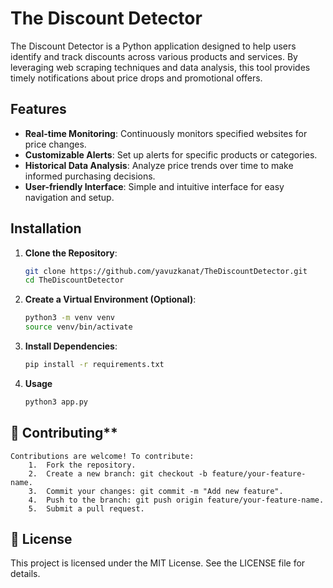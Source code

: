 # The Discount Detector

The Discount Detector is a Python application designed to help users identify and track discounts across various products and services. By leveraging web scraping techniques and data analysis, this tool provides timely notifications about price drops and promotional offers.

## Features

- **Real-time Monitoring**: Continuously monitors specified websites for price changes.
- **Customizable Alerts**: Set up alerts for specific products or categories.
- **Historical Data Analysis**: Analyze price trends over time to make informed purchasing decisions.
- **User-friendly Interface**: Simple and intuitive interface for easy navigation and setup.

## Installation

1. **Clone the Repository**:

   ```bash
   git clone https://github.com/yavuzkanat/TheDiscountDetector.git
   cd TheDiscountDetector
2. **Create a Virtual Environment (Optional)**:
    ```bash
    python3 -m venv venv
    source venv/bin/activate  
3. **Install Dependencies**:
    ```bash
    pip install -r requirements.txt
4. **Usage**
    ```bash
    python3 app.py

## 🤝 Contributing**

    Contributions are welcome! To contribute:
        1.	Fork the repository.
        2.	Create a new branch: git checkout -b feature/your-feature-name.
        3.	Commit your changes: git commit -m "Add new feature".
        4.	Push to the branch: git push origin feature/your-feature-name.
        5.	Submit a pull request.
## 📜 License
This project is licensed under the MIT License. See the LICENSE file for details.



